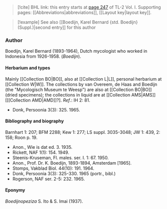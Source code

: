> [!cite] BHL link: this entry starts at [page 247](https://www.biodiversitylibrary.org/item/103414#page/295/mode/1up) of TL-2 Vol. I.
> Supporting pages: [[Abbreviations|abbreviations]], [[Layout key|layout key]].

> [!example] See also [[Boedijn, Karel Bernard {std. Boedijn} (Suppl.)|second entry]] for this author

### Author

Boedijn, Karel Bernard (1893-1964), Dutch mycologist who worked in Indonesia from 1926-1958. (*Boedijn*).

#### Herbarium and types

Mainly [[Collection BO|BO]], also at [[Collection L|L]], personal herbarium at [[Collection W|W]]. The collections by van Overeem, de Haas and Boedijn (the "Mycologisch Museum te Weesp") are also at [[Collection BO|BO]] (dried specimens); the collections in liquid are at [[Collection AMS|AMS]] \[[[Collection AMD|AMD]]?\].
*Ref*.: IH 2: 81.
- Donk, Persoonia 3(3): 325. 1965.

#### Bibliography and biography

Barnhart 1: 207; BFM 2288; Kew 1: 277; LS suppl. 3035-3048; JW 1: 439, 2: 158; Roon p. 19.
- Anon., Wie is dat ed. 3. 1935.
- Rickett, NAF 1(1): 154. 1949.
- Steenis-Kruseman, Fl. males. ser. I. 1: 67. 1950.
- Anon., Prof. Dr. K. Boedijn, 1893-1894, Amsterdam \[1965\].
- Stomps, Vakblad Biol. 44(10): 191. 1964.
- Donk, Persoonia 3(3): 325-330. 1965 (portr., bibl.)
- Rogerson, NAF ser. 2-5: 232. 1965.

#### Eponymy

*Boedijnopeziza* S. Ito & S. Imai (1937).

